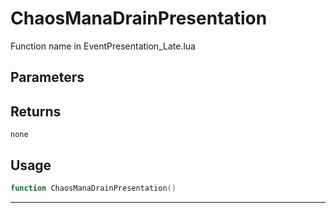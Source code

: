 # ChaosManaDrainPresentation
Function name in EventPresentation_Late.lua
## Parameters

## Returns
`none`
## Usage
```lua
function ChaosManaDrainPresentation()
```
---
